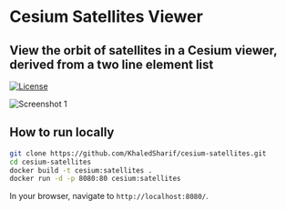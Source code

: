 # Cesium Satellites Viewer
## View the orbit of satellites in a Cesium viewer, derived from a two line element list

[![License](https://img.shields.io/badge/License-Apache%202.0-blue.svg)](https://opensource.org/licenses/Apache-2.0)

![Screenshot 1](https://i.imgur.com/NJkNOiT.png)

## How to run locally

```bash
git clone https://github.com/KhaledSharif/cesium-satellites.git
cd cesium-satellites
docker build -t cesium:satellites .
docker run -d -p 8080:80 cesium:satellites
```

In your browser, navigate to `http://localhost:8080/`.